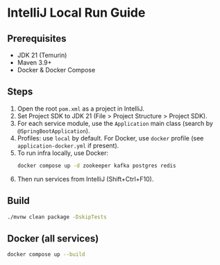 # IntelliJ Local Run Guide

## Prerequisites
- JDK 21 (Temurin)
- Maven 3.9+
- Docker & Docker Compose

## Steps
1. Open the root `pom.xml` as a project in IntelliJ.
2. Set Project SDK to JDK 21 (File > Project Structure > Project SDK).
3. For each service module, use the `Application` main class (search by `@SpringBootApplication`).
4. Profiles: use `local` by default. For Docker, use `docker` profile (see `application-docker.yml` if present).
5. To run infra locally, use Docker:
   ```bash
   docker compose up -d zookeeper kafka postgres redis
   ```
6. Then run services from IntelliJ (Shift+Ctrl+F10).

## Build
```bash
./mvnw clean package -DskipTests
```

## Docker (all services)
```bash
docker compose up --build
```
